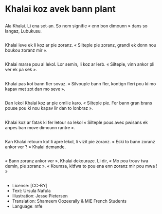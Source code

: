 # Khalai koz avek bann plant

##
Ala Khalai. Li ena set-an. So nom signifie « enn bon dimounn » dans so langaz, Lubukusu.

##
Khalai leve ek li koz ar pie zoranz. « Silteple pie zoranz, grandi ek donn nou boukou zoranz mir ».

##
Khalai marse pou al lekol. Lor semin, li koz ar lerb. « Silteple, vinn ankor pli ver ek pa sek ».

##
Khalai pas kot bann fler sovaz. « Silvouple bann fler, kontign fleri pou ki mo kapav met zot dan mo seve ».

##
Dan lekol Khalai koz ar pie omilie karo. « Silteple pie. Fer bann gran brans pouse pou ki nou kapav lir dan to lonbraz ».

##
Khalai koz ar fatak ki fer letour so lekol « Silteple pous avec pwisans ek anpes ban move dimounn rantre ».

##
Kan Khalai retourn kot li apre lekol, li vizit pie zoranz. « Eski to bann zoranz ankor ver ? » Khalai demande.

##
« Bann zoranz ankor ver », Khalai dekouraze. Li dir, « Mo pou trouv twa demin, pie zoranz ». « Koumsa, kitfwa to pou ena enn zoranz mir pou mwa ! »

##
* License: [CC-BY]
* Text: Ursula Nafula
* Illustration: Jesse Pietersen
* Translation: Shameem Oozeerally & MIE French Students
* Language: mfe
